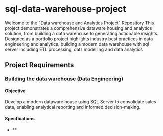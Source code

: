 # sql-data-warehouse-project
Welcome to the "Data warehouse and Analytics Project" Repository
This project demonstrates a comprehensive dataware housing and analytics solution, from building a data warehouse to generating actionable insights. Designed as a portfolio project highlights industry best practices in data engineering and analytics. 
building a modern data warehouse with sql server including ETL processing, data modelling and data analytics

## Project Requirements 
### Building the data warehouse (Data Engineering)

#### Objective 
Develop a modern dataware house using SQL Server to consolidate sales data, enabling analytical reporting and informed decision-making. 

#### Specfications
- **
